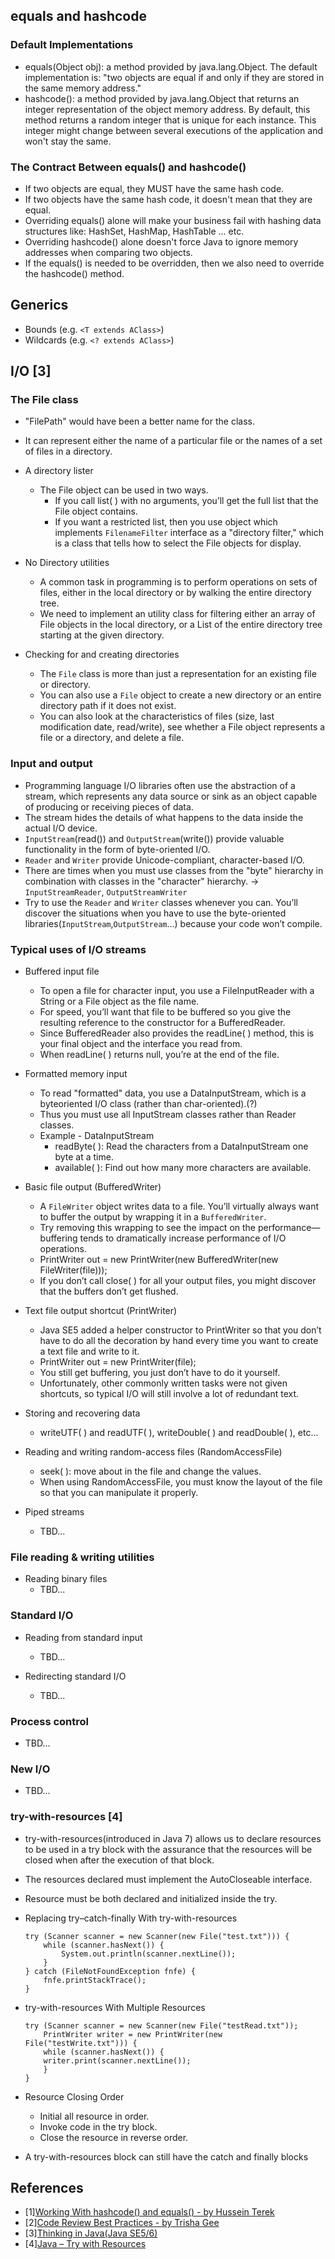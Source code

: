 ## equals and hashcode

### Default Implementations
* equals(Object obj): a method provided by java.lang.Object. The default implementation is: "two objects are equal if and only if they are stored in the same memory address."
* hashcode(): a method provided by java.lang.Object that returns an integer representation of the object memory address. By default, this method returns a random integer that is unique for each instance. This integer might change between several executions of the application and won't stay the same.

### The Contract Between equals() and hashcode()
* If two objects are equal, they MUST have the same hash code.
* If two objects have the same hash code, it doesn't mean that they are equal.
* Overriding equals() alone will make your business fail with hashing data structures like: HashSet, HashMap, HashTable ... etc.
* Overriding hashcode() alone doesn't force Java to ignore memory addresses when comparing two objects.
* If the equals() is needed to be overridden, then we also need to override the hashcode() method.

## Generics 
* Bounds (e.g. ```<T extends AClass>```)
* Wildcards (e.g. ```<? extends AClass>```)

## I/O [3]

### The File class 
* "FilePath" would have been a better name for the class. 
* It can represent either the name of a particular file or the names of a set of files in a directory.

* A directory lister
    * The File object can be used in two ways. 
        * If you call list( ) with no arguments, you’ll get the full list that the File object contains. 
        * If you want a restricted list, then you use object which implements `FilenameFilter` interface as a "directory filter," which is a class that tells how to select the File objects for display.
    
* No Directory utilities 
    * A common task in programming is to perform operations on sets of files, either in the local directory or by walking the entire directory tree.
    * We need to implement an utility class for filtering either an array of File objects in the local directory, or a List<File> of the entire directory tree starting at the given directory.

* Checking for and creating directories 
    * The `File` class is more than just a representation for an existing file or directory. 
    * You can also use a `File` object to create a new directory or an entire directory path if it does not exist. 
    * You can also look at the characteristics of files (size, last modification date, read/write), see whether a File object represents a file or a directory, and delete a file.

### Input and output
* Programming language I/O libraries often use the abstraction of a stream, which represents any data source or sink as an object capable of producing or receiving pieces of data. 
* The stream hides the details of what happens to the data inside the actual I/O device.
* `InputStream`(read()) and `OutputStream`(write()) provide valuable functionality in the form of byte-oriented I/O.
* `Reader` and `Writer` provide Unicode-compliant, character-based I/O.
* There are times when you must use classes from the "byte" hierarchy in combination with classes in the "character" hierarchy. -> `InputStreamReader`, `OutputStreamWriter`
* Try to use the `Reader` and `Writer` classes whenever you can. You’ll discover the situations when you have to use the byte-oriented libraries(`InputStream`,`OutputStream`...) because your code won’t compile.        

### Typical uses of I/O streams
* Buffered input file
    * To open a file for character input, you use a FileInputReader with a String or a File object as the file name. 
    * For speed, you’ll want that file to be buffered so you give the resulting reference to the constructor for a BufferedReader. 
    * Since BufferedReader also provides the readLine( ) method, this is your final object and the interface you read from. 
    * When readLine( ) returns null, you’re at the end of the file.

* Formatted memory input 
    * To read "formatted" data, you use a DataInputStream, which is a byteoriented I/O class (rather than char-oriented).(?) 
    * Thus you must use all InputStream classes rather than Reader classes.
    * Example - DataInputStream
        * readByte( ): Read the characters from a DataInputStream one byte at a time.
        * available( ): Find out how many more characters are available.
           
* Basic file output (BufferedWriter)
    * A `FileWriter` object writes data to a file. You’ll virtually always want to buffer the output by wrapping it in a `BufferedWriter`. 
    * Try removing this wrapping to see the impact on the performance—buffering tends to dramatically increase performance of I/O operations.
    * PrintWriter out = new PrintWriter(new BufferedWriter(new FileWriter(file))); 
    * If you don’t call close( ) for all your output files, you might discover that the buffers don’t get flushed.
    
* Text file output shortcut (PrintWriter)
    * Java SE5 added a helper constructor to PrintWriter so that you don’t have to do all the decoration by hand every time you want to create a text file and write to it.
    * PrintWriter out = new PrintWriter(file); 
    * You still get buffering, you just don’t have to do it yourself. 
    * Unfortunately, other commonly written tasks were not given shortcuts, so typical I/O will still involve a lot of redundant text.
    
* Storing and recovering data
    * writeUTF( ) and readUTF( ),  writeDouble( ) and readDouble( ), etc...
    
* Reading and writing random-access files (RandomAccessFile)
    * seek( ): move about in the file and change the values.
    * When using RandomAccessFile, you must know the layout of the file so that you can manipulate it properly.

* Piped streams
    * TBD... 
    
### File reading & writing utilities
* Reading binary files
    * TBD...
     
### Standard I/O
* Reading from standard input
    * TBD...

* Redirecting standard I/O
    * TBD...
    
### Process control
* TBD...
### New I/O
* TBD...         

### try-with-resources [4]
* try-with-resources(introduced in Java 7) allows us to declare resources to be used in a try block with the assurance that the resources will be closed when after the execution of that block.
* The resources declared must implement the AutoCloseable interface.
* Resource must be both declared and initialized inside the try.

* Replacing try–catch-finally With try-with-resources
    ```
    try (Scanner scanner = new Scanner(new File("test.txt"))) {
        while (scanner.hasNext()) {
            System.out.println(scanner.nextLine());
        }
    } catch (FileNotFoundException fnfe) {
        fnfe.printStackTrace();
    }
    ```

* try-with-resources With Multiple Resources
    ```
    try (Scanner scanner = new Scanner(new File("testRead.txt"));
        PrintWriter writer = new PrintWriter(new File("testWrite.txt"))) {
        while (scanner.hasNext()) {
	    writer.print(scanner.nextLine());
        }
    }
    ```

* Resource Closing Order
    * Initial all resource in order.
    * Invoke code in the try block.
    * Close the resource in reverse order.
    
* A try-with-resources block can still have the catch and finally blocks


## References
* [1][Working With hashcode() and equals() - by Hussein Terek](https://dzone.com/articles/working-with-hashcode-and-equals-in-java)
* [2][Code Review Best Practices - by Trisha Gee](https://youtu.be/a9_0UUUNt-Y)
* [3][Thinking in Java(Java SE5/6)](https://www.amazon.com/Thinking-Java-4th-Bruce-Eckel/dp/0131872486)
* [4][Java – Try with Resources](https://www.baeldung.com/java-try-with-resources)
